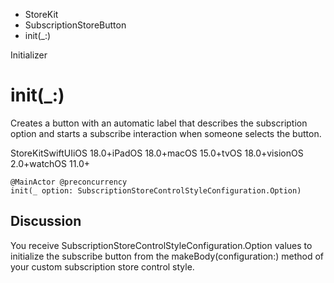 

- StoreKit
- SubscriptionStoreButton
-  init(\_:) 

Initializer

# init(\_:)

Creates a button with an automatic label that describes the subscription option and starts a subscribe interaction when someone selects the button.

StoreKitSwiftUIiOS 18.0+iPadOS 18.0+macOS 15.0+tvOS 18.0+visionOS 2.0+watchOS 11.0+

``` source
@MainActor @preconcurrency
init(_ option: SubscriptionStoreControlStyleConfiguration.Option)
```

## Discussion

You receive SubscriptionStoreControlStyleConfiguration.Option values to initialize the subscribe button from the makeBody(configuration:) method of your custom subscription store control style.

